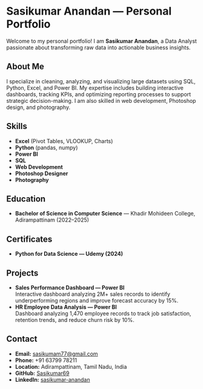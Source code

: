 # Sasikumar Anandan — Personal Portfolio

Welcome to my personal portfolio! I am **Sasikumar Anandan**, a Data Analyst passionate about transforming raw data into actionable business insights.

## About Me

I specialize in cleaning, analyzing, and visualizing large datasets using SQL, Python, Excel, and Power BI. My expertise includes building interactive dashboards, tracking KPIs, and optimizing reporting processes to support strategic decision-making. I am also skilled in web development, Photoshop design, and photography.

## Skills

- **Excel** (Pivot Tables, VLOOKUP, Charts)
- **Python** (pandas, numpy)
- **Power BI**
- **SQL**
- **Web Development**
- **Photoshop Designer**
- **Photography**

## Education

- **Bachelor of Science in Computer Science** — Khadir Mohideen College, Adirampattinam (2022–2025)

## Certificates

- **Python for Data Science — Udemy (2024)**

## Projects

- **Sales Performance Dashboard — Power BI**  
  Interactive dashboard analyzing 2M+ sales records to identify underperforming regions and improve forecast accuracy by 15%.
- **HR Employee Data Analysis — Power BI**  
  Dashboard analyzing 1,470 employee records to track job satisfaction, retention trends, and reduce churn risk by 10%.

## Contact

- **Email:** sasikumam77@gmail.com
- **Phone:** +91 63799 78211
- **Location:** Adirampattinam, Tamil Nadu, India
- **GitHub:** [Sasikumar69](https://github.com/Sasikumar69)
- **LinkedIn:** [sasikumar-anandan](https://www.linkedin.com/in/sasikumar-anandan)


